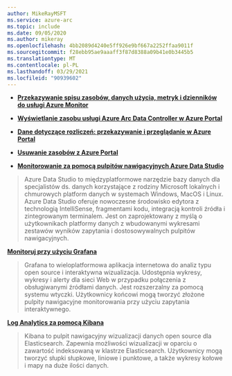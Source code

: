 ```yaml
---
author: MikeRayMSFT
ms.service: azure-arc
ms.topic: include
ms.date: 09/05/2020
ms.author: mikeray
ms.openlocfilehash: 4bb2089d4240e5ff926e9bf667a2252ffaa9011f
ms.sourcegitcommit: f28ebb95ae9aaaff3f87d8388a09b41e0b3445b5
ms.translationtype: MT
ms.contentlocale: pl-PL
ms.lasthandoff: 03/29/2021
ms.locfileid: "90939602"
---
```

- **[Przekazywanie spisu zasobów, danych użycia, metryk i dzienników do usługi Azure Monitor](../articles/azure-arc/data/upload-metrics-and-logs-to-azure-monitor.md)**

- **[Wyświetlanie zasobu usługi Azure Arc Data Controller w Azure Portal](../articles/azure-arc/data/view-data-controller-in-azure-portal.md)**

- **[Dane dotyczące rozliczeń: przekazywanie i przeglądanie w Azure Portal](../articles/azure-arc/data/view-billing-data-in-azure.md)**

- **[Usuwanie zasobów z Azure Portal](../articles/azure-arc/data/delete-azure-resources.md)**

- **[Monitorowanie za pomocą pulpitów nawigacyjnych Azure Data Studio](../articles/azure-arc/data/azure-data-studio-dashboards.md)**
> Azure Data Studio to międzyplatformowe narzędzie bazy danych dla specjalistów ds. danych korzystające z rodziny Microsoft lokalnych i chmurowych platform danych w systemach Windows, MacOS i Linux. Azure Data Studio oferuje nowoczesne środowisko edytora z technologią IntelliSense, fragmentami kodu, integracją kontroli źródła i zintegrowanym terminalem. Jest on zaprojektowany z myślą o użytkownikach platformy danych z wbudowanymi wykresami zestawów wyników zapytania i dostosowywalnych pulpitów nawigacyjnych.

**[Monitoruj przy użyciu Grafana](../articles/azure-arc/data/monitor-grafana-kibana.md)**
> Grafana to wieloplatformowa aplikacja internetowa do analiz typu open source i interaktywna wizualizacja. Udostępnia wykresy, wykresy i alerty dla sieci Web w przypadku połączenia z obsługiwanymi źródłami danych. Jest rozszerzalny za pomocą systemu wtyczki. Użytkownicy końcowi mogą tworzyć złożone pulpity nawigacyjne monitorowania przy użyciu zapytania interaktywnego.

**[Log Analytics za pomocą Kibana](../articles/azure-arc/data/monitor-grafana-kibana.md)**
>Kibana to pulpit nawigacyjny wizualizacji danych open source dla Elasticsearch. Zapewnia możliwości wizualizacji w oparciu o zawartość indeksowaną w klastrze Elasticsearch. Użytkownicy mogą tworzyć słupki słupkowe, liniowe i punktowe, a także wykresy kołowe i mapy na duże ilości danych.
